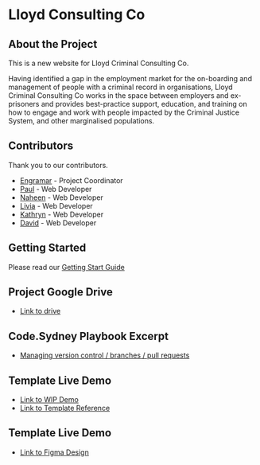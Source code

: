 # Lloyd Consulting Co

## About the Project
This is a new website for Lloyd Criminal Consulting Co. 

Having identified a gap in the employment market for the on-boarding and management of people with a criminal record in organisations, Lloyd Criminal Consulting Co works in the space between employers and ex-prisoners and provides best-practice support, education, and training on how to engage and work with people impacted by the Criminal Justice System, and other marginalised populations.

## Contributors

Thank you to our contributors.

- [Engramar](https://github.com/engramar) - Project Coordinator
- [Paul](https://github.com/sfofthings) - Web Developer
- [Naheen](https://github.com/n4heen) - Web Developer
- [Livia](https://github.com/LiviaFResende) - Web Developer
- [Kathryn](https://github.com/kathryn008) - Web Developer
- [David](https://github.com/davidtaing) - Web Developer

## Getting Started

Please read our [Getting Start Guide](GETTING_STARTED.md)

## Project Google Drive

- [Link to drive](https://drive.google.com/drive/folders/1VrFZZTYRemjaKKvF6rhyJqbR9bh1j-X-?usp=sharing)

## Code.Sydney Playbook Excerpt

- [Managing version control / branches / pull requests](https://github.com/codesydney/code-sydney-playbook/blob/main/docs/pull-request.md)

## Template Live Demo

- [Link to WIP Demo](https://lloydconsulting.vercel.app/)
- [Link to Template Reference](http://imroz.rainbowit.net/dark-portfolio-landing#home)

## Template Live Demo

- [Link to Figma Design](https://www.figma.com/file/G3mxLMJ6vJQd49AAYqopnr/Lloyd-Consulting-Website?node-id=0%3A1)
